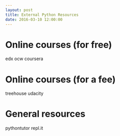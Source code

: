 ```yaml
---
layout: post
title: External Python Resources
date: 2016-03-10 12:00:00
---
```


# Online courses (for free)

edx
ocw
coursera

# Online courses (for a fee)

treehouse
udacity

# General resources

pythontutor
repl.it

